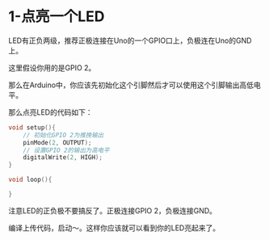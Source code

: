 # 1-点亮一个LED

LED有正负两级，推荐正极连接在Uno的一个GPIO口上，负极连在Uno的GND上。

这里假设你用的是GPIO 2。

那么在Arduino中，你应该先初始化这个引脚然后才可以使用这个引脚输出高低电平。

那么点亮LED的代码如下：

```cpp
void setup(){
	// 初始化GPIO 2为推挽输出
	pinMode(2, OUTPUT);
	// 设置GPIO 2的输出为高电平
	digitalWrite(2, HIGH);
}

void loop(){

}
```

注意LED的正负极不要搞反了。正极连接GPIO 2，负极连接GND。

编译上传代码，启动～。这样你应该就可以看到你的LED亮起来了。